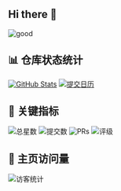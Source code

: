 ## Hi there 👋
![good](https://syimg.3dmgame.com/uploadimg/xiaz/2022/0315/1647329236672.gif)



## 📊 仓库状态统计

[![GitHub Stats](https://github-readme-stats.vercel.app/api?username=nebulous6666&show_icons=true&theme=radical)](https://github.com/nebulous6666)
[![提交日历](https://ghchart.rshah.org/nebulous6666)](https://github.com/nebulous6666)

## 🌟 关键指标
![总星数](https://img.shields.io/badge/Stars-2.4k-blue)
![提交数](https://img.shields.io/badge/Commits%20(2024)-242-orange)
![PRs](https://img.shields.io/badge/PRs-11-brightgreen)
![评级](https://img.shields.io/badge/评级-B%2B-green)

## 👀 主页访问量
![访客统计](https://visitor-badge.glitch.me/badge?page_id=nebulous6666.nebulous6666)
